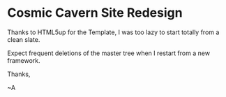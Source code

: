 # Cosmic Cavern Site Redesign

Thanks to HTML5up for the Template, I was too lazy to start totally from a clean slate.

Expect frequent deletions of the master tree when I restart from a new framework.

Thanks,

~A
